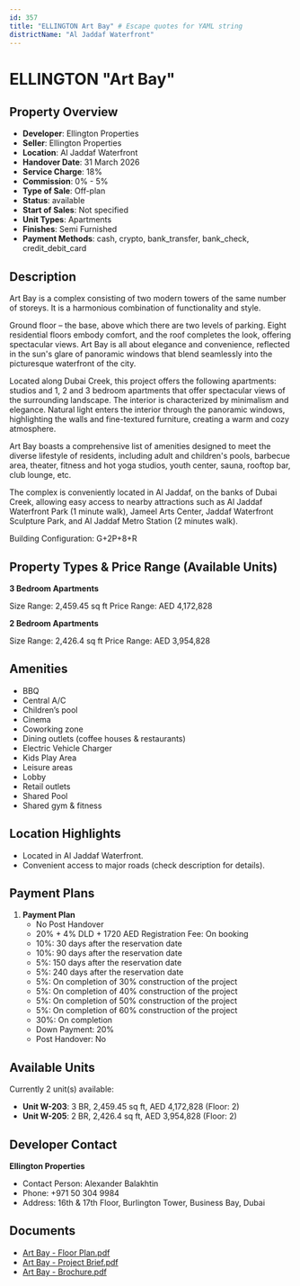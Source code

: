```yaml
---
id: 357
title: "ELLINGTON Art Bay" # Escape quotes for YAML string
districtName: "Al Jaddaf Waterfront"
---
```


# ELLINGTON "Art Bay"

## Property Overview
- **Developer**: Ellington Properties
- **Seller**: Ellington Properties
- **Location**: Al Jaddaf Waterfront
- **Handover Date**: 31 March 2026
- **Service Charge**: 18%
- **Commission**: 0% - 5%
- **Type of Sale**: Off-plan
- **Status**: available
- **Start of Sales**: Not specified
- **Unit Types**: Apartments
- **Finishes**: Semi Furnished
- **Payment Methods**: cash, crypto, bank_transfer, bank_check, credit_debit_card

## Description
Art Bay is a complex consisting of two modern towers of the same number of storeys. It is a harmonious combination of functionality and style.

Ground floor – the base, above which there are two levels of parking. Eight residential floors embody comfort, and the roof completes the look, offering spectacular views. Art Bay is all about elegance and convenience, reflected in the sun's glare of panoramic windows that blend seamlessly into the picturesque waterfront of the city.

Located along Dubai Creek, this project offers the following apartments: studios and 1, 2 and 3 bedroom apartments that offer spectacular views of the surrounding landscape. The interior is characterized by minimalism and elegance. Natural light enters the interior through the panoramic windows, highlighting the walls and fine-textured furniture, creating a warm and cozy atmosphere.

Art Bay boasts a comprehensive list of amenities designed to meet the diverse lifestyle of residents, including adult and children's pools, barbecue area, theater, fitness and hot yoga studios, youth center, sauna, rooftop bar, club lounge, etc.

The complex is conveniently located in Al Jaddaf, on the banks of Dubai Creek, allowing easy access to nearby attractions such as Al Jaddaf Waterfront Park (1 minute walk), Jameel Arts Center, Jaddaf Waterfront Sculpture Park, and Al Jaddaf Metro Station (2 minutes walk).

Building Configuration: G+2P+8+R

## Property Types & Price Range (Available Units)
**3 Bedroom Apartments**

Size Range: 2,459.45 sq ft
Price Range: AED 4,172,828

**2 Bedroom Apartments**

Size Range: 2,426.4 sq ft
Price Range: AED 3,954,828

## Amenities
- BBQ
- Central A/C
- Children’s pool
- Cinema
- Coworking zone
- Dining outlets  (coffee houses & restaurants)
- Electric Vehicle Charger
- Kids Play Area
- Leisure areas
- Lobby
- Retail outlets
- Shared Pool
- Shared gym & fitness

## Location Highlights
- Located in Al Jaddaf Waterfront.
- Convenient access to major roads (check description for details).

## Payment Plans
1. **Payment Plan**
   - No Post Handover
   - 20% + 4% DLD + 1720 AED Registration Fee: On booking
   - 10%: 30 days after the reservation date
   - 10%: 90 days after the reservation date
   - 5%: 150 days after the reservation date
   - 5%: 240 days after the reservation date
   - 5%: On completion of 30% construction of the project
   - 5%: On completion of 40% construction of the project
   - 5%: On completion of 50% construction of the project
   - 5%: On completion of 60% construction of the project
   - 30%: On completion
   - Down Payment: 20%
   - Post Handover: No

## Available Units
Currently 2 unit(s) available:
- **Unit W-203**: 3 BR, 2,459.45 sq ft, AED 4,172,828 (Floor: 2)
- **Unit W-205**: 2 BR, 2,426.4 sq ft, AED 3,954,828 (Floor: 2)

## Developer Contact
**Ellington Properties**
- Contact Person: Alexander Balakhtin
- Phone: +971 50 304 9984
- Address: 16th & 17th Floor, Burlington Tower, Business Bay, Dubai

## Documents
- [Art Bay - Floor Plan.pdf](https://cdn.geniemap.net/2024/02/05/q0hKOw7zwFJi6Q4k3Hz9grs4RUnKZkDC9ImzCjSM.pdf)
- [Art Bay - Project Brief.pdf](https://cdn.geniemap.net/2024/02/05/8ES5UWpwuycnmTtLYLDfPnqqUlXZ6QnzHff5Qq0l.pdf)
- [Art Bay - Brochure.pdf](https://cdn.geniemap.net/2024/02/05/EeIknuQSCENI2y0usQC4yuautoxCDSM3XHycFhWS.pdf)
